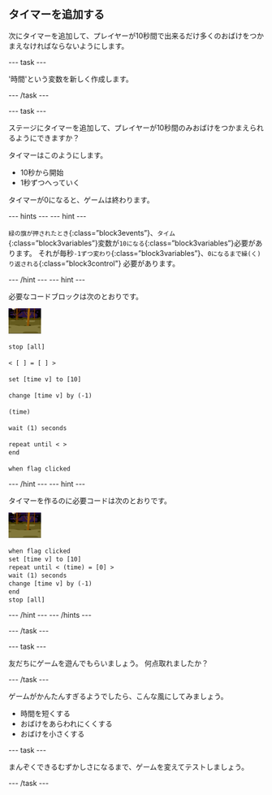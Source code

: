 ## タイマーを追加する

次にタイマーを追加して、プレイヤーが10秒間で出来るだけ多くのおばけをつかまえなければならないようにします。

\--- task \---

'時間'という変数を新しく作成します。

\--- /task \---

\--- task \---

ステージにタイマーを追加して、プレイヤーが10秒間のみおばけをつかまえられるようにできますか？

タイマーはこのようにします。

+ 10秒から開始
+ 1秒ずつへっていく

タイマーが0になると、ゲームは終わります。

\--- hints \--- \--- hint \---

`緑の旗が押されたとき`{:class=”block3events”}、`タイム`{:class=”block3variables”}変数が`10になる`{:class=”block3variables”}必要があります。 それが毎秒`-1ずつ変わり`{:class=”block3variables”}、`0になるまで繰(く)り返される`{:class=”block3control"} 必要があります。

\--- /hint \--- \--- hint \---

必要なコードブロックは次のとおりです。

![おばけのスプライト](images/ghost-backdrop.png)

```blocks3
stop [all]

< [ ] = [ ] >

set [time v] to [10]

change [time v] by (-1)

(time)

wait (1) seconds

repeat until < >
end

when flag clicked

```

\--- /hint \--- \--- hint \---

タイマーを作るのに必要コードは次のとおりです。

![背景 (はいけい) のアイコン](images/ghost-backdrop.png)

```blocks3
when flag clicked
set [time v] to [10]
repeat until < (time) = [0] >
wait (1) seconds
change [time v] by (-1)
end
stop [all]
```

\--- /hint \--- \--- /hints \---

\--- /task \---

\--- task \---

友だちにゲームを遊んでもらいましょう。 何点取れましたか？

\--- /task \---

ゲームがかんたんすぎるようでしたら、こんな風にしてみましょう。

+ 時間を短くする
+ おばけをあらわれにくくする
+ おばけを小さくする

\--- task \---

まんぞくできるむずかしさになるまで、ゲームを変えてテストしましょう。

\--- /task \---